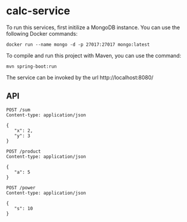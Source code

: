 # calc-service

To run this services, first initilize a MongoDB instance. You can use the following Docker commands:
```
docker run --name mongo -d -p 27017:27017 mongo:latest
```

To compile and run this project with Maven, you can use the command:

```
mvn spring-boot:run
```

The service can be invoked by the url http://localhost:8080/


## API

```
POST /sum
Content-type: application/json

{
   "x": 2,
   "y": 3
}
```


```
POST /product
Content-type: application/json

{
   "a": 5
}
```

```
POST /power
Content-type: application/json

{
   "s": 10
}
```
